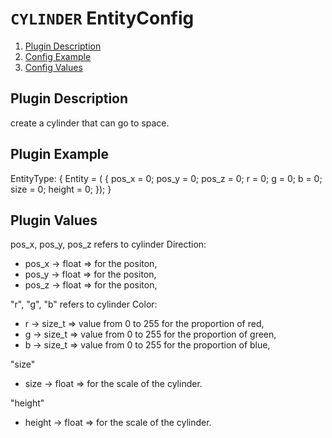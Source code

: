 
# `CYLINDER` EntityConfig

1. [Plugin Description](#description)
2. [Config Example](#config-example)
3. [Config Values](#config-values)

## Plugin Description

create a cylinder that can go to space.

## Plugin Example

EntityType:
{
    Entity = (
    {
        pos_x = 0;
        pos_y = 0;
        pos_z = 0;
        r = 0;
        g = 0;
        b = 0;
        size = 0; 
        height = 0;
    });
}

## Plugin Values

pos_x, pos_y, pos_z refers to cylinder Direction:
- pos_x -> float => for the positon,
- pos_y -> float => for the positon,
- pos_z -> float => for the positon,

"r", "g", "b" refers to cylinder Color:
- r -> size_t => value from 0 to 255 for the proportion of red,
- g -> size_t => value from 0 to 255 for the proportion of green,
- b -> size_t => value from 0 to 255 for the proportion of blue,

"size"
- size -> float => for the scale of the cylinder.

"height"
- height -> float => for the scale of the cylinder.
